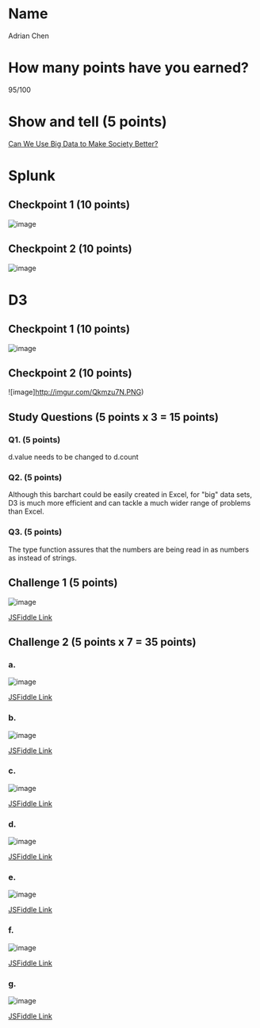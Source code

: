 # Name

Adrian Chen

# How many points have you earned?

95/100

# Show and tell (5 points)

[Can We Use Big Data to Make Society Better?](http://www.spiegel.de/international/zeitgeist/scientist-alex-pentland-argues-big-data-can-be-used-to-improve-society-a-970443.html)

# Splunk

## Checkpoint 1 (10 points)

![image](http://imgur.com/fZLFIQx.png)

## Checkpoint 2 (10 points)

![image](http://imgur.com/4cTaE6J.png)

# D3

## Checkpoint 1 (10 points)

![image](http://imgur.com/4zgIx4n.png)

## Checkpoint 2 (10 points)

![image]http://imgur.com/Qkmzu7N.PNG)

## Study Questions (5 points x 3 = 15 points)

### Q1. (5 points)

d.value needs to be changed to d.count

### Q2. (5 points)

Although this barchart could be easily created in Excel, for "big" data sets, D3 is much more efficient and can tackle a much wider range of problems than Excel.

### Q3. (5 points)

The type function assures that the numbers are being read in as numbers as instead of strings.


## Challenge 1 (5 points)

![image](http://imgur.com/gqy2OnQ.png)

[JSFiddle Link](http://jsfiddle.net/11s7t81e/4/)

## Challenge 2 (5 points x 7 = 35 points)

### a. 

![image](http://imgur.com/YzNBVNf.png)

[JSFiddle Link](http://jsfiddle.net/11s7t81e/5/)

### b.

![image](http://imgur.com/hqMXJJn.png)

[JSFiddle Link](http://jsfiddle.net/11s7t81e/6/)

### c.

![image](http://imgur.com/DGzN59H.png)

[JSFiddle Link](http://jsfiddle.net/ufd0yh76/)

### d.

![image](http://imgur.com/WwPqoT0.png)

[JSFiddle Link](http://jsfiddle.net/ufd0yh76/1/)

### e.

![image](http://imgur.com/WwPqoT0.png)

[JSFiddle Link](http://jsfiddle.net/ufd0yh76/2/)

### f.

![image](http://imgur.com/qtdgzO3.png)

[JSFiddle Link](http://jsfiddle.net/Lggjxd45/)


### g.

![image](image.png?raw=true)

[JSFiddle Link](http://jsfiddle.net/replace-this-path)
